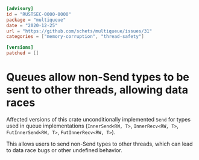 ```toml
[advisory]
id = "RUSTSEC-0000-0000"
package = "multiqueue"
date = "2020-12-25"
url = "https://github.com/schets/multiqueue/issues/31"
categories = ["memory-corruption", "thread-safety"]

[versions]
patched = []
```

# Queues allow non-Send types to be sent to other threads, allowing data races

Affected versions of this crate unconditionally implemented `Send` for types used in queue implementations (`InnerSend<RW, T>`, `InnerRecv<RW, T>`, `FutInnerSend<RW, T>`, `FutInnerRecv<RW, T>`).

This allows users to send non-Send types to other threads, which can lead to data race bugs or other undefined behavior.
